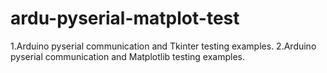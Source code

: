 # ardu-pyserial-matplot-test
1.Arduino pyserial communication and Tkinter testing examples.
2.Arduino pyserial communication and Matplotlib testing examples.

 